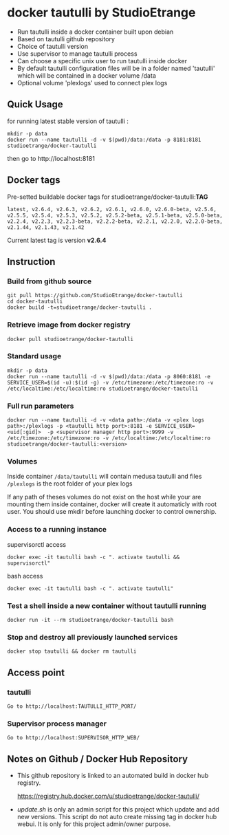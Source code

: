 # docker tautulli by StudioEtrange

* Run tautulli inside a docker container built upon debian
* Based on tautulli github repository
* Choice of tautulli version
* Use supervisor to manage tautulli process
* Can choose a specific unix user to run tautulli inside docker
* By default tautulli configuration files will be in a folder named 'tautulli' which will be contained in a docker volume /data
* Optional volume 'plexlogs' used to connect plex logs

## Quick Usage

for running latest stable version of tautulli :

	mkdir -p data
	docker run --name tautulli -d -v $(pwd)/data:/data -p 8181:8181 studioetrange/docker-tautulli

then go to http://localhost:8181

## Docker tags

Pre-setted buildable docker tags for studioetrange/docker-tautulli:__TAG__

	latest, v2.6.4, v2.6.3, v2.6.2, v2.6.1, v2.6.0, v2.6.0-beta, v2.5.6, v2.5.5, v2.5.4, v2.5.3, v2.5.2, v2.5.2-beta, v2.5.1-beta, v2.5.0-beta, v2.2.4, v2.2.3, v2.2.3-beta, v2.2.2-beta, v2.2.1, v2.2.0, v2.2.0-beta, v2.1.44, v2.1.43, v2.1.42

Current latest tag is version __v2.6.4__

## Instruction

### Build from github source

	git pull https://github.com/StudioEtrange/docker-tautulli
	cd docker-tautulli
	docker build -t=studioetrange/docker-tautulli .

### Retrieve image from docker registry

	docker pull studioetrange/docker-tautulli

### Standard usage

	mkdir -p data
	docker run --name tautulli -d -v $(pwd)/data:/data -p 8060:8181 -e SERVICE_USER=$(id -u):$(id -g) -v /etc/timezone:/etc/timezone:ro -v /etc/localtime:/etc/localtime:ro studioetrange/docker-tautulli

### Full run parameters

	docker run --name tautulli -d -v <data path>:/data -v <plex logs path>:/plexlogs -p <tautulli http port>:8181 -e SERVICE_USER=<uid[:gid]>  -p <supervisor manager http port>:9999 -v /etc/timezone:/etc/timezone:ro -v /etc/localtime:/etc/localtime:ro studioetrange/docker-tautulli:<version>

### Volumes

Inside container
`/data/tautulli` will contain medusa tautulli and files
`/plexlogs` is the root folder of your plex logs

If any path of theses volumes do not exist on the host while your are mounting them inside container, docker will create it automaticly with root user. You should use mkdir before launching docker to control ownership.


### Access to a running instance

supervisorctl access

	docker exec -it tautulli bash -c ". activate tautulli && supervisorctl"
	
bash access

	docker exec -it tautulli bash -c ". activate tautulli"

### Test a shell inside a new container without tautulli running

	docker run -it --rm studioetrange/docker-tautulli bash
	
### Stop and destroy all previously launched services

	docker stop tautulli && docker rm tautulli

## Access point

### tautulli

	Go to http://localhost:TAUTULLI_HTTP_PORT/

### Supervisor process manager

	Go to http://localhost:SUPERVISOR_HTTP_WEB/

## Notes on Github / Docker Hub Repository

* This github repository is linked to an automated build in docker hub registry.

	https://registry.hub.docker.com/u/studioetrange/docker-tautulli/

* _update.sh_ is only an admin script for this project which update and add new versions. This script do not auto create missing tag in docker hub webui. It is only for this project admin/owner purpose.
